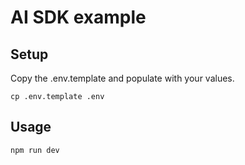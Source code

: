# AI SDK example

## Setup

Copy the .env.template and populate with your values.

```
cp .env.template .env
```

## Usage

```
npm run dev
```
